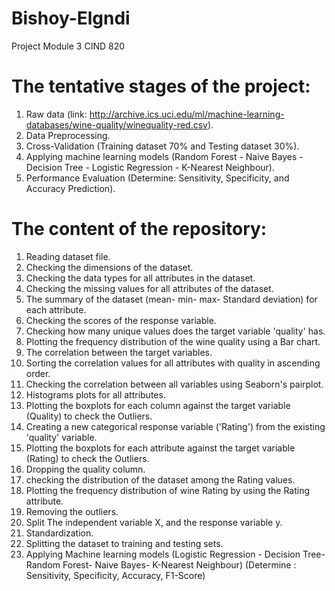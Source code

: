 # Bishoy-Elgndi
Project Module 3  CIND 820

# The tentative stages of the project:
1. Raw data (link: http://archive.ics.uci.edu/ml/machine-learning-databases/wine-quality/winequality-red.csv).
2. Data Preprocessing.
3. Cross-Validation (Training dataset 70% and Testing dataset 30%).
4. Applying machine learning models (Random Forest - Naive Bayes - Decision Tree - Logistic Regression - K-Nearest Neighbour).
5. Performance Evaluation (Determine: Sensitivity, Specificity, and Accuracy Prediction).


#  The content of the repository:
1. Reading dataset file.
2. Checking the dimensions of the dataset.
3. Checking the data types for all attributes in the dataset.
4. Checking the missing values for all attributes of the dataset.
5. The summary of the dataset (mean- min- max- Standard deviation) for each attribute.
6. Checking the scores of the response variable.
7. Checking how many unique values does the target variable 'quality' has.
8. Plotting the frequency distribution of the wine quality using a Bar chart.
9. The correlation between the target variables.
10. Sorting the correlation values for all attributes with quality in ascending order. 
11. Checking the correlation between all variables using Seaborn's pairplot.
12. Histograms plots for all attributes.
13. Plotting the boxplots for each column against the target variable (Quality) to check the Outliers.
14. Creating a new categorical response variable ('Rating') from the existing 'quality' variable. 
15. Plotting the boxplots for each attribute against the target variable (Rating) to check the Outliers.
16. Dropping the quality column.
17. checking the distribution of the dataset among the Rating values.
18. Plotting the frequency distribution of wine Rating by using the Rating attribute.
19. Removing the outliers.
20. Split The independent variable X, and the response variable y.
21. Standardization.
22. Splitting the dataset to training and testing sets.
23. Applying Machine learning models (Logistic Regression - Decision Tree- Random Forest- Naive Bayes- K-Nearest Neighbour) (Determine : Sensitivity, Specificity, Accuracy, F1-Score)

